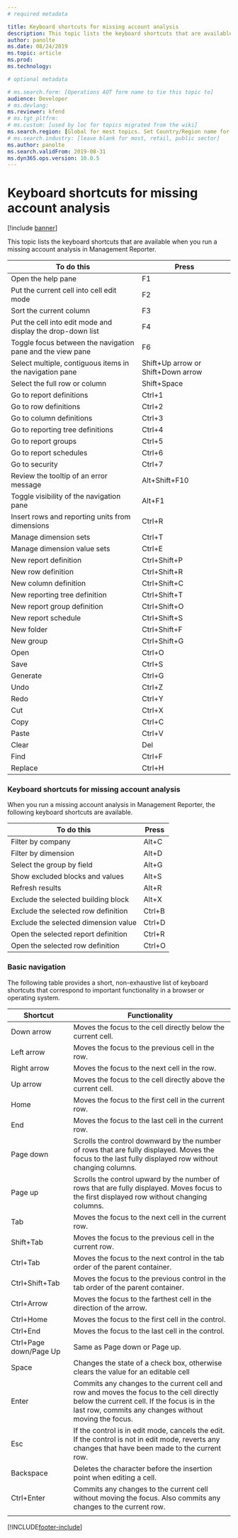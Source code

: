 ```yaml
---
# required metadata

title: Keyboard shortcuts for missing account analysis
description: This topic lists the keyboard shortcuts that are available when you run a missing account analysis in Management Reporter.
author: panolte
ms.date: 08/24/2019
ms.topic: article
ms.prod: 
ms.technology: 

# optional metadata

# ms.search.form: [Operations AOT form name to tie this topic to]
audience: Developer
# ms.devlang: 
ms.reviewer: kfend
# ms.tgt_pltfrm: 
# ms.custom: [used by loc for topics migrated from the wiki]
ms.search.region: [Global for most topics. Set Country/Region name for localizations]
# ms.search.industry: [leave blank for most, retail, public sector]
ms.author: panolte
ms.search.validFrom: 2019-08-31 
ms.dyn365.ops.version: 10.0.5
---
```


# Keyboard shortcuts for missing account analysis
[!include [banner](../includes/banner.md)]


This topic lists the keyboard shortcuts that are available when you run a missing account analysis in Management Reporter.

| **To do this** | **Press** |
| --- | --- |
| Open the help pane | F1 |  
| Put the current cell into cell edit mode | F2 |  
| Sort the current column | F3|  
| Put the cell into edit mode and display the drop-down list | F4 |  
| Toggle focus between the navigation pane and the view pane | F6 |  
| Select multiple, contiguous items in the navigation pane | Shift+Up arrow or Shift+Down arrow |  
| Select the full row or column | Shift+Space |  
| Go to report definitions | Ctrl+1 |  
| Go to row definitions | Ctrl+2 |  
| Go to column definitions | Ctrl+3 |  
| Go to reporting tree definitions | Ctrl+4 |  
| Go to report groups | Ctrl+5 |  
| Go to report schedules | Ctrl+6 |  
| Go to security | Ctrl+7 |  
| Review the tooltip of an error message | Alt+Shift+F10 |  
| Toggle visibility of the navigation pane | Alt+F1 |  
| Insert rows and reporting units from dimensions | Ctrl+R |  
| Manage dimension sets | Ctrl+T |  
| Manage dimension value sets | Ctrl+E |  
| New report definition | Ctrl+Shift+P |  
| New row definition | Ctrl+Shift+R |  
| New column definition | Ctrl+Shift+C |  
| New reporting tree definition | Ctrl+Shift+T |  
| New report group definition | Ctrl+Shift+O |  
| New report schedule | Ctrl+Shift+S |  
| New folder | Ctrl+Shift+F |  
| New group | Ctrl+Shift+G |  
| Open | Ctrl+O |  
| Save | Ctrl+S |  
| Generate | Ctrl+G |  
| Undo | Ctrl+Z |  
| Redo | Ctrl+Y |  
| Cut | Ctrl+X |  
| Copy | Ctrl+C |  
| Paste | Ctrl+V |  
| Clear | Del |  
| Find | Ctrl+F |  
| Replace | Ctrl+H |  

### Keyboard shortcuts for missing account analysis
When you run a missing account analysis in Management Reporter, the following keyboard shortcuts are available.

| **To do this** | **Press** |
| --- | --- |
| Filter by company | Alt+C |
| Filter by dimension | Alt+D |
| Select the group by field | Alt+G |
| Show excluded blocks and values | Alt+S |
| Refresh results | Alt+R |
| Exclude the selected building block | Alt+X |
| Exclude the selected row definition | Ctrl+B |
| Exclude the selected dimension value | Ctrl+D |
| Open the selected report definition | Ctrl+R |
| Open the selected row definition | Ctrl+O |

### Basic navigation
The following table provides a short, non-exhaustive list of keyboard shortcuts that correspond to important functionality in a browser or operating system.

| **Shortcut** | **Functionality** |
| --- | --- |
| Down arrow | Moves the focus to the cell directly below the current cell. |
| Left arrow | Moves the focus to the previous cell in the row. |
| Right arrow | Moves the focus to the next cell in the row. |
| Up arrow | Moves the focus to the cell directly above the current cell.  |
| Home | Moves the focus to the first cell in the current row. |
| End | Moves the focus to the last cell in the current row. |
| Page down | Scrolls the control downward by the number of rows that are fully displayed. Moves the focus to the last fully displayed row without changing columns. |
| Page up | Scrolls the control upward by the number of rows that are fully displayed. Moves focus to the first displayed row without changing columns. |
| Tab | Moves the focus to the next cell in the current row. |
| Shift+Tab | Moves the focus to the previous cell in the current row. |
| Ctrl+Tab | Moves the focus to the next control in the tab order of the parent container.
| Ctrl+Shift+Tab | Moves the focus to the previous control in the tab order of the parent container.
| Ctrl+Arrow | Moves the focus to the farthest cell in the direction of the arrow. |
| Ctrl+Home | Moves the focus to the first cell in the control. |
| Ctrl+End | Moves the focus to the last cell in the control. |
| Ctrl+Page down/Page Up | Same as Page down or Page up. |
| Space| Changes the state of a check box, otherwise clears the value for an editable cell |
| Enter | Commits any changes to the current cell and row and moves the focus to the cell directly below the current cell. If the focus is in the last row, commits any changes without moving the focus. |
| Esc | If the control is in edit mode, cancels the edit. If the control is not in edit mode, reverts any changes that have been made to the current row. |
| Backspace | Deletes the character before the insertion point when editing a cell. |
| Ctrl+Enter | Commits any changes to the current cell without moving the focus. Also commits any changes to the current row. |
|   |   |


[!INCLUDE[footer-include](../../includes/footer-banner.md)]
